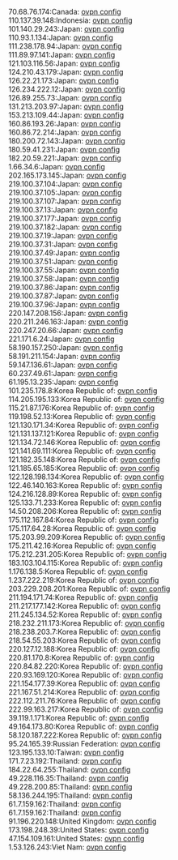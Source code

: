 70.68.76.174:Canada: [ovpn config](vpn/70_68_76_174.ovpn)  
110.137.39.148:Indonesia: [ovpn config](vpn/110_137_39_148.ovpn)  
101.140.29.243:Japan: [ovpn config](vpn/101_140_29_243.ovpn)  
110.93.1.134:Japan: [ovpn config](vpn/110_93_1_134.ovpn)  
111.238.178.94:Japan: [ovpn config](vpn/111_238_178_94.ovpn)  
111.89.97.141:Japan: [ovpn config](vpn/111_89_97_141.ovpn)  
121.103.116.56:Japan: [ovpn config](vpn/121_103_116_56.ovpn)  
124.210.43.179:Japan: [ovpn config](vpn/124_210_43_179.ovpn)  
126.22.21.173:Japan: [ovpn config](vpn/126_22_21_173.ovpn)  
126.234.222.12:Japan: [ovpn config](vpn/126_234_222_12.ovpn)  
126.89.255.73:Japan: [ovpn config](vpn/126_89_255_73.ovpn)  
131.213.203.97:Japan: [ovpn config](vpn/131_213_203_97.ovpn)  
153.213.109.44:Japan: [ovpn config](vpn/153_213_109_44.ovpn)  
160.86.193.26:Japan: [ovpn config](vpn/160_86_193_26.ovpn)  
160.86.72.214:Japan: [ovpn config](vpn/160_86_72_214.ovpn)  
180.200.72.143:Japan: [ovpn config](vpn/180_200_72_143.ovpn)  
180.59.41.231:Japan: [ovpn config](vpn/180_59_41_231.ovpn)  
182.20.59.221:Japan: [ovpn config](vpn/182_20_59_221.ovpn)  
1.66.34.6:Japan: [ovpn config](vpn/1_66_34_6.ovpn)  
202.165.173.145:Japan: [ovpn config](vpn/202_165_173_145.ovpn)  
219.100.37.104:Japan: [ovpn config](vpn/219_100_37_104.ovpn)  
219.100.37.105:Japan: [ovpn config](vpn/219_100_37_105.ovpn)  
219.100.37.107:Japan: [ovpn config](vpn/219_100_37_107.ovpn)  
219.100.37.13:Japan: [ovpn config](vpn/219_100_37_13.ovpn)  
219.100.37.177:Japan: [ovpn config](vpn/219_100_37_177.ovpn)  
219.100.37.182:Japan: [ovpn config](vpn/219_100_37_182.ovpn)  
219.100.37.19:Japan: [ovpn config](vpn/219_100_37_19.ovpn)  
219.100.37.31:Japan: [ovpn config](vpn/219_100_37_31.ovpn)  
219.100.37.49:Japan: [ovpn config](vpn/219_100_37_49.ovpn)  
219.100.37.51:Japan: [ovpn config](vpn/219_100_37_51.ovpn)  
219.100.37.55:Japan: [ovpn config](vpn/219_100_37_55.ovpn)  
219.100.37.58:Japan: [ovpn config](vpn/219_100_37_58.ovpn)  
219.100.37.86:Japan: [ovpn config](vpn/219_100_37_86.ovpn)  
219.100.37.87:Japan: [ovpn config](vpn/219_100_37_87.ovpn)  
219.100.37.96:Japan: [ovpn config](vpn/219_100_37_96.ovpn)  
220.147.208.156:Japan: [ovpn config](vpn/220_147_208_156.ovpn)  
220.211.246.163:Japan: [ovpn config](vpn/220_211_246_163.ovpn)  
220.247.20.66:Japan: [ovpn config](vpn/220_247_20_66.ovpn)  
221.171.6.24:Japan: [ovpn config](vpn/221_171_6_24.ovpn)  
58.190.157.250:Japan: [ovpn config](vpn/58_190_157_250.ovpn)  
58.191.211.154:Japan: [ovpn config](vpn/58_191_211_154.ovpn)  
59.147.136.61:Japan: [ovpn config](vpn/59_147_136_61.ovpn)  
60.237.49.61:Japan: [ovpn config](vpn/60_237_49_61.ovpn)  
61.195.13.235:Japan: [ovpn config](vpn/61_195_13_235.ovpn)  
101.235.178.8:Korea Republic of: [ovpn config](vpn/101_235_178_8.ovpn)  
114.205.195.133:Korea Republic of: [ovpn config](vpn/114_205_195_133.ovpn)  
115.21.87.176:Korea Republic of: [ovpn config](vpn/115_21_87_176.ovpn)  
119.198.52.13:Korea Republic of: [ovpn config](vpn/119_198_52_13.ovpn)  
121.130.171.34:Korea Republic of: [ovpn config](vpn/121_130_171_34.ovpn)  
121.131.137.121:Korea Republic of: [ovpn config](vpn/121_131_137_121.ovpn)  
121.134.72.146:Korea Republic of: [ovpn config](vpn/121_134_72_146.ovpn)  
121.141.69.111:Korea Republic of: [ovpn config](vpn/121_141_69_111.ovpn)  
121.182.35.148:Korea Republic of: [ovpn config](vpn/121_182_35_148.ovpn)  
121.185.65.185:Korea Republic of: [ovpn config](vpn/121_185_65_185.ovpn)  
122.128.198.134:Korea Republic of: [ovpn config](vpn/122_128_198_134.ovpn)  
122.46.140.163:Korea Republic of: [ovpn config](vpn/122_46_140_163.ovpn)  
124.216.128.89:Korea Republic of: [ovpn config](vpn/124_216_128_89.ovpn)  
125.133.71.233:Korea Republic of: [ovpn config](vpn/125_133_71_233.ovpn)  
14.50.208.206:Korea Republic of: [ovpn config](vpn/14_50_208_206.ovpn)  
175.112.167.84:Korea Republic of: [ovpn config](vpn/175_112_167_84.ovpn)  
175.117.64.28:Korea Republic of: [ovpn config](vpn/175_117_64_28.ovpn)  
175.203.99.209:Korea Republic of: [ovpn config](vpn/175_203_99_209.ovpn)  
175.211.42.16:Korea Republic of: [ovpn config](vpn/175_211_42_16.ovpn)  
175.212.231.205:Korea Republic of: [ovpn config](vpn/175_212_231_205.ovpn)  
183.103.104.115:Korea Republic of: [ovpn config](vpn/183_103_104_115.ovpn)  
1.176.138.5:Korea Republic of: [ovpn config](vpn/1_176_138_5.ovpn)  
1.237.222.219:Korea Republic of: [ovpn config](vpn/1_237_222_219.ovpn)  
203.229.208.201:Korea Republic of: [ovpn config](vpn/203_229_208_201.ovpn)  
211.194.171.74:Korea Republic of: [ovpn config](vpn/211_194_171_74.ovpn)  
211.217.177.142:Korea Republic of: [ovpn config](vpn/211_217_177_142.ovpn)  
211.245.134.52:Korea Republic of: [ovpn config](vpn/211_245_134_52.ovpn)  
218.232.211.173:Korea Republic of: [ovpn config](vpn/218_232_211_173.ovpn)  
218.238.203.7:Korea Republic of: [ovpn config](vpn/218_238_203_7.ovpn)  
218.54.55.203:Korea Republic of: [ovpn config](vpn/218_54_55_203.ovpn)  
220.127.12.188:Korea Republic of: [ovpn config](vpn/220_127_12_188.ovpn)  
220.81.170.8:Korea Republic of: [ovpn config](vpn/220_81_170_8.ovpn)  
220.84.82.220:Korea Republic of: [ovpn config](vpn/220_84_82_220.ovpn)  
220.93.169.120:Korea Republic of: [ovpn config](vpn/220_93_169_120.ovpn)  
221.154.177.39:Korea Republic of: [ovpn config](vpn/221_154_177_39.ovpn)  
221.167.51.214:Korea Republic of: [ovpn config](vpn/221_167_51_214.ovpn)  
222.112.211.76:Korea Republic of: [ovpn config](vpn/222_112_211_76.ovpn)  
222.99.163.217:Korea Republic of: [ovpn config](vpn/222_99_163_217.ovpn)  
39.119.1.171:Korea Republic of: [ovpn config](vpn/39_119_1_171.ovpn)  
49.164.173.80:Korea Republic of: [ovpn config](vpn/49_164_173_80.ovpn)  
58.120.187.222:Korea Republic of: [ovpn config](vpn/58_120_187_222.ovpn)  
95.24.165.39:Russian Federation: [ovpn config](vpn/95_24_165_39.ovpn)  
123.195.133.10:Taiwan: [ovpn config](vpn/123_195_133_10.ovpn)  
171.7.23.192:Thailand: [ovpn config](vpn/171_7_23_192.ovpn)  
184.22.64.255:Thailand: [ovpn config](vpn/184_22_64_255.ovpn)  
49.228.116.35:Thailand: [ovpn config](vpn/49_228_116_35.ovpn)  
49.228.200.85:Thailand: [ovpn config](vpn/49_228_200_85.ovpn)  
58.136.244.195:Thailand: [ovpn config](vpn/58_136_244_195.ovpn)  
61.7.159.162:Thailand: [ovpn config](vpn/61_7_159_162.ovpn)  
61.7.159.162:Thailand: [ovpn config](vpn/61_7_159_162.ovpn)  
91.196.220.148:United Kingdom: [ovpn config](vpn/91_196_220_148.ovpn)  
173.198.248.39:United States: [ovpn config](vpn/173_198_248_39.ovpn)  
47.154.109.161:United States: [ovpn config](vpn/47_154_109_161.ovpn)  
1.53.126.243:Viet Nam: [ovpn config](vpn/1_53_126_243.ovpn)  

